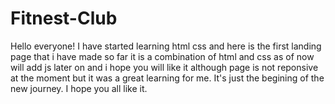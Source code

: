 # Fitnest-Club
Hello everyone! I have started learning html css and here is the first landing page that i have made
so far it is a combination of html and css as of now will add js later on and 
i hope you will like it although page is not reponsive at the moment but it was a great learning 
for me. It's just the begining of the new journey. I hope you all like it.
